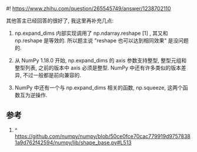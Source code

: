 #! https://www.zhihu.com/question/265545749/answer/1238702110

[comment]: <> (Answer URL: https://www.zhihu.com/question/265545749/answer/1238702110)
[comment]: <> (Question Title: 关于numy中np.expand_dims方法的理解？)
[comment]: <> (Author Name: 采石工)
[comment]: <> (Create Time: 2020-05-22 13:14:51)

其他答主已经回答的很好了, 我这里再补充几点:

1) np.expand_dims 内部实现调用了 np.ndarray.reshape  [1]  , 其又和 np.reshape 是等效的.
所以题主说 "reshape 也可以达到相同效果" 是没问题的.

2) 从 NumPy 1.18.0 开始, np.expand_dims 的 axis 参数支持整型, 整型元组和整型列表, 之前的版本中 axis
必须是整型. NumPy 中还有许多类似的版本差异, 不过一般都是前向兼容的.

3) NumPy 中还有一个与 np.expand_dims 相关的函数, np.squeeze, 这两个函数互为逆操作.

##  参考

  1. ^  [ https://github.com/numpy/numpy/blob/50ce0fce70cac779919d97578381a9d762f42594/numpy/lib/shape_base.py#L513 ](https://github.com/numpy/numpy/blob/50ce0fce70cac779919d97578381a9d762f42594/numpy/lib/shape_base.py#L513)

